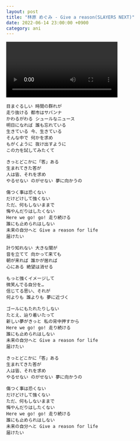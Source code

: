 ```yaml
---
layout: post
title: "林原 めぐみ - Give a reason(SLAYERS NEXT)"
date: 2022-06-14 23:00:00 +0900
category: ani
---
```


<div class="video-container">
    <video id="player" class="video-js vjs-default-skin vjs-big-play-centered" data-json="/public/json/ani/林原 めぐみ - Give a reason(SLAYERS NEXT).json"></video>
</div>

```
目まぐるしい 時間の群れが
走り抜ける 都市はサバンナ
かわるがわる シュールなニュース
明日になれば 誰も忘れている
生きている 今、生きている
そんな中で 何かを求め
もがくように 抜け出すように
この力を試してみたくて

きっとどこかに「答」ある
生まれてきた答が
人は皆、それを求め
やるせない のがせない 夢に向かうの

傷つく事は恐くない
だけどけして強くない
ただ、何もしないままで
悔やんだりはしたくない
Here we go! go! 走り続ける
誰にも止められはしない
未来の自分へと Give a reason for life
届けたい

計り知れない 大きな闇が
音を立てて 向かって来ても
朝が来れば 誰かが居れば
心にある 絶望は消せる

もっと強くイメージして
微笑んでる自分を…
信じてる思い、それが
何よりも 誰よりも 夢に近づく

ゴールにもたれたりしない
たとえ、辿り着いたって
新しい夢がきっと 私の背中押すから
Here we go! go! 走り続ける
誰にも止められはしない
未来の自分へと Give a reason for life
届けたい

きっとどこかに「答」ある
生まれてきた答が
人は皆、それを求め
やるせない のがせない 夢に向かうの

傷つく事は恐くない
だけどけして強くない
ただ、何もしないままで
悔やんだりはしたくない
Here we go! go! 走り続ける
誰にも止められはしない
未来の自分へと Give a reason for life
届けたい
```